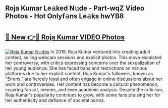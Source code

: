 ## Roja Kumar Le𝚊ked N𝚞de - Part-wqZ Video Photos - Hot Onlyf𝚊ns Le𝚊ks hwYB8

# <h2><a href="http://ab46178.deff.icu/?id=Roja+Kumar">🔗 New 👉🔴 Roja Kumar VIDEO Photos</a></h2>

[![Roja Kumar N𝚞des](https://i.imgur.com/rIISA9y.gif)](http://ab46178.deff.icu/?id=Roja+Kumar)
In 2019, Roja Kumar ventured into creating adult content, selling webcam sessions and explicit photos. This move escalated her controversy, with critics expressing concerns over the sexualization of her young audience. She has faced bans and restrictions on various platforms due to her explicit content. Roja Kumar's followers, known as "Sirens," are fiercely loyal and often engage in online discussions about her work and controversies. Her content has become a cultural phenomenon, inspiring fan art, memes, and even academic analysis. Despite the criticism, Roja Kumar's popularity continues to grow, with some fans praising her for her authenticity and defiance of societal norms.
